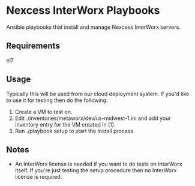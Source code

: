 Nexcess InterWorx Playbooks
===========================

Ansible playbooks that install and manage Nexcess InterWorx servers.

Requirements
------------

el7

Usage
-----

Typically this will be used from our cloud deployment system.  If you'd like to use it for testing then do the following:

1. Create a VM to test on.
2. Edit ./inventories/metaworx/dev/us-midwest-1.ini and add your inventory entry for the VM created in (1).
3. Run ./playbook setup to start the install process.

Notes
-----

- An InterWorx license is needed if you want to do tests on InterWorx itself.  If you're just testing the setup procedure then no InterWorx license is required.
